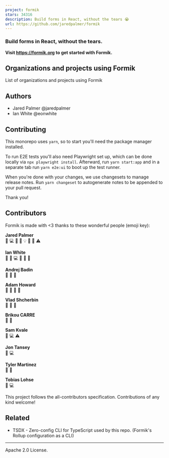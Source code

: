 ```yaml
---
project: formik
stars: 34316
description: Build forms in React, without the tears 😭 
url: https://github.com/jaredpalmer/formik
---
```


### Build forms in React, without the tears.

  

**Visit https://formik.org to get started with Formik.**

Organizations and projects using Formik
---------------------------------------

List of organizations and projects using Formik

Authors
-------

-   Jared Palmer @jaredpalmer
-   Ian White @eonwhite

Contributing
------------

This monorepo uses `yarn`, so to start you'll need the package manager installed.

To run E2E tests you'll also need Playwright set up, which can be done locally via `npx playwright install`. Afterward, run `yarn start:app` and in a separate tab run `yarn e2e:ui` to boot up the test runner.

When you're done with your changes, we use changesets to manage release notes. Run `yarn changeset` to autogenerate notes to be appended to your pull request.

Thank you!

Contributors
------------

Formik is made with <3 thanks to these wonderful people (emoji key):

  
**Jared Palmer**  
💬 💻 🎨 📖 💡 🤔 👀 ⚠️

  
**Ian White**  
💬 🐛 💻 📖 🤔 👀

  
**Andrej Badin**  
💬 🐛 📖

  
**Adam Howard**  
💬 🐛 🤔 👀

  
**Vlad Shcherbin**  
💬 🐛 🤔

  
**Brikou CARRE**  
🐛 📖

  
**Sam Kvale**  
🐛 💻 ⚠️

  
**Jon Tansey**  
🐛 💻

  
**Tyler Martinez**  
🐛 📖

  
**Tobias Lohse**  
🐛 💻

This project follows the all-contributors specification. Contributions of any kind welcome!

Related
-------

-   TSDX - Zero-config CLI for TypeScript used by this repo. (Formik's Rollup configuration as a CLI)

* * *

Apache 2.0 License.
